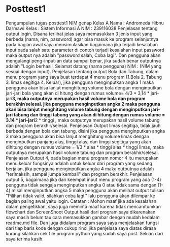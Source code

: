 # Posttest1
Pengumpulan tugas posttest1 NIM genap Kelas A
Nama : Andromeda Hibnu Darmawi
Kelas : Sistem Informasi A
NIM : 239116038
Penjelasan tentang output login, Disana terlihat jelas saya memasukkan 3 jenis input yang berbeda (nama, nim, password) agar bisa masuk ke program selanjutnya
pada bagian awal saya mensimulasikan bagaimana jika terjadi kesalahan input pada salah satu parameter di contoh terjadi kesalahan input password maka output nya adalah "password salah, Coba lagi". Dan pengguna akan mengulangi peng-input-an data sampai benar, jika sudah benar outputnya adalah "Login berhasil, Selamat datang (nama pengguna) NIM : (NIM yang sesuai dengan input).
Penjelasan tentang output Bola dan Tabung, dalam menu program yang saya buat terdapat 4 menu program (1.Bola 2. Tabung 3. limas segitiga 4. Keluar), jika pengguna menginputkan angka 1 maka pengguna akan bisa lanjut menghitung volume bola dengan menginputkan jari-jari bola yang akan di hitung dengan rumus volume= 4/3 * 3,14 * jari-jari**3, maka outputnya merupakan hasil volume bola dan program berakhir/selesai. jika pengguna menginputkan angka 2 maka pengguna akan bisa lanjut menghitung volume tabung dengan menginputkan jari-jari tabung dan tinggi tabung yang akan di hitung dengan rumus volume = 3.14 * jari-jari**2 * tinggi , maka outputnya merupakan hasil volume tabung dan program berakhir/selesai.
Penjelasan Output limas segitiga, tidak jauh berbeda dengan bola dan tabung, disini jika pengguna menginputkan angka 3 maka pengguna akan bisa lanjut menghitung volume limas dengan menginputkan panjang alas, tinggi alas, dan tinggi segitiga yang akan dihitung dengan rumus  volume = 1/3 * alas * tinggi alas * tinggi limas, maka outputnya merupakan hasil volume tabung dan program berakhir/selesai.
Penjelasan Output 4, pada bagian menu program nomor 4 itu merupakan menu keluar fungsinya adalah untuk keluar dari program yang sedang berjalan, jika pengguna menginputkan angka 4 maka outputnya adalah "terimaksih, sampai jumpa kembali" dan program berakhir.
Penjelasan output 5, bagaimana jika dari keempat input menu program yang ada (1-4) pengguna tidak sengaja menginputkan angka 0 atau tidak sama dengan (1-4) misal menginputkan angka 5 maka pengguna akan melihat output tulisan "Pilihan tidak valid, silahkan coba lagi." lalu pengguna akan dilempar ke bagian paling awal yaitu login.
Catatan : Mohon maaf jika ada kesalahan dalam pengetikkan, saya juga meminta maaf karena tidak mencamtumkan flowchart dan ScreenShoot Output hasil dari program saya dikarenakan saya masih belum tau cara memasukkan gambar dengan mudah kedalam readme.md file.
Dan juga didalam program saya saya menjelaskan fungsi dari tiap baris kode dengan cukup rinci jika penjelasa saya diatas dirasa kurang silahkan cek file program python yang sudah saya post. Sekian dari saya terima kasih.
